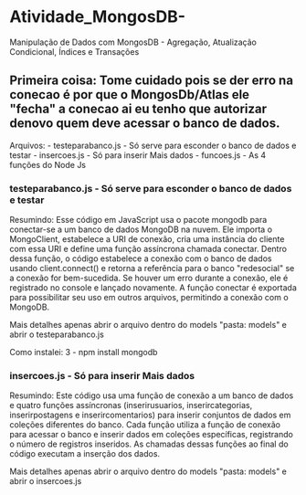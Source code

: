 # Atividade_MongosDB-
Manipulação de Dados com MongosDB - Agregação, Atualização Condicional, Índices e Transações

<h2>Primeira coisa: Tome cuidado pois se der erro na conecao é por que o MongosDb/Atlas ele "fecha" a conecao ai eu tenho que autorizar denovo quem deve acessar o banco de dados.</h2>
Arquivos: 
- testeparabanco.js - Só serve para esconder o banco de dados e testar
- insercoes.js - Só para inserir Mais dados
- funcoes.js - As 4 funções do Node Js

<h3>testeparabanco.js - Só serve para esconder o banco de dados e testar </h3>
Resumindo: Esse código em JavaScript usa o pacote mongodb para conectar-se a um banco de dados MongoDB na nuvem. Ele importa o MongoClient, estabelece a URI de conexão, cria uma instância do cliente com essa URI e define uma função assíncrona chamada conectar. Dentro dessa função, o código estabelece a conexão com o banco de dados usando client.connect() e retorna a referência para o banco "redesocial" se a conexão for bem-sucedida. Se houver um erro durante a conexão, ele é registrado no console e lançado novamente. A função conectar é exportada para possibilitar seu uso em outros arquivos, permitindo a conexão com o MongoDB.


Mais detalhes apenas abrir o arquivo dentro do models "pasta: models" e abrir o testeparabanco.js

Como instalei:
3 - npm install mongodb


<h3>insercoes.js - Só para inserir Mais dados</h3>
Resumindo: Este código usa uma função de conexão a um banco de dados e quatro funções assíncronas (inserirusuarios, inserircategorias, inserirpostagens e inserircomentarios) para inserir conjuntos de dados em coleções diferentes do banco. Cada função utiliza a função de conexão para acessar o banco e inserir dados em coleções específicas, registrando o número de registros inseridos. As chamadas dessas funções ao final do código executam a inserção dos dados.

Mais detalhes apenas abrir o arquivo dentro do models "pasta: models" e abrir o insercoes.js

